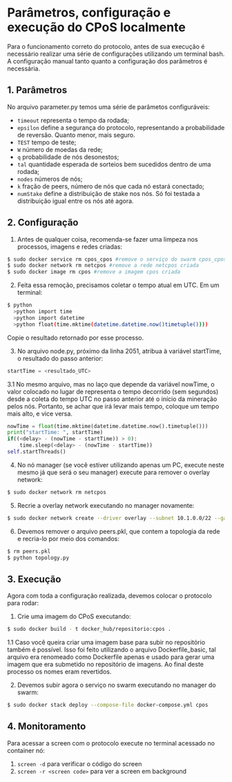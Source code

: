# Parâmetros, configuração e execução do CPoS localmente

Para o funcionamento correto do protocolo, antes de sua execução é necessário realizar uma série de configurações utilizando um terminal bash. A configuração manual tanto quanto a configuração dos parâmetros é necessária.

## 1. Parâmetros
No arquivo parameter.py temos uma série de parâmetos configuráveis:
- `timeout` representa o tempo da rodada;
- `epsilon` define a segurança do protocolo, representando a probabilidade de reversão. Quanto menor, mais seguro.
- `TEST` tempo de teste;
- `W` número de moedas da rede;
- `q` probabilidade de nós desonestos;
- `tal` quantidade esperada de sorteios bem sucedidos dentro de uma rodada;
- `nodes` números de nós;
- `k` fração de peers, número de nós que cada nó estará conectado;
- `numStake` define a distribuição de stake nos nós. Só foi testada a distribuição igual entre os nós até agora.
## 2. Configuração
1. Antes de qualquer coisa, recomenda-se fazer uma limpeza nos processos, imagens e redes criadas:

```bash
$ sudo docker service rm cpos_cpos #remove o serviço do swarm cpos_cpos
$ sudo docker network rm netcpos #remove a rede netcpos criada
$ sudo docker image rm cpos #remove a imagem cpos criada
```

2. Feita essa remoção, precisamos coletar o tempo atual em UTC. Em um terminal:
```bash
$ python
  >python import time
  >python import datetime
  >python float(time.mktime(datetime.datetime.now()timetuple())))
```
Copie o resultado retornado por esse processo.

3. No arquivo node.py, próximo da linha 2051, atribua à variável startTime, o resultado do passo anterior:
```python
startTime = <resultado_UTC>
```

3.1 No mesmo arquivo, mas no laço que depende da variável nowTime, o valor colocado no lugar de <delay> representa o tempo decorrido (sem segundos) desde a coleta do tempo UTC no passo anterior até o início da mineração pelos nós. Portanto, se achar que irá levar mais tempo, coloque um tempo mais alto, e vice versa.
  
```python
nowTime = float(time.mktime(datetime.datetime.now().timetuple()))
print("startTime: ", startTime)        
if((<delay> - (nowTime - startTime)) > 0):
    time.sleep(<delay> - (nowTime - startTime))
self.startThreads()
```

4. No nó manager (se você estiver utilizando apenas um PC, execute neste mesmo já que será o seu manager) execute para remover o overlay network:
```bash
$ sudo docker network rm netcpos
```

5. Recrie a overlay network executando no manager novamente:
```bash
$ sudo docker network create --driver overlay --subnet 10.1.0.0/22 --gateway 10.1.0.1 netcpos
```
6. Devemos remover o arquivo peers.pkl, que contem a topologia da rede e recria-lo por meio dos comandos:
```bash
$ rm peers.pkl
$ python topology.py
```
## 3. Execução

Agora com toda a configuração realizada, devemos colocar o protocolo para rodar: 
  
1. Crie uma imagem do CPoS executando:
```bash
$ sudo docker build - t docker_hub/repositorio:cpos .
```
1.1 Caso você queira criar uma imagem base para subir no repositório também é possível. Isso foi feito utilizando o arquivo Dockerfile_basic, tal arquivo era renomeado como Dockerfile apenas e usado para gerar uma imagem que era submetido no repositório de imagens. Ao final deste processo os nomes eram revertidos.
  
2. Devemos subir agora o serviço no swarm executando no manager do swarm:
```bash
$ sudo docker stack deploy --compose-file docker-compose.yml cpos
```

## 4. Monitoramento
  
Para acessar a screen com o protocolo execute no terminal acessado no container nó:

  1.  `screen -d` para verificar o código do screen
  2.  `screen -r <screen code>` para  ver a screen em background

